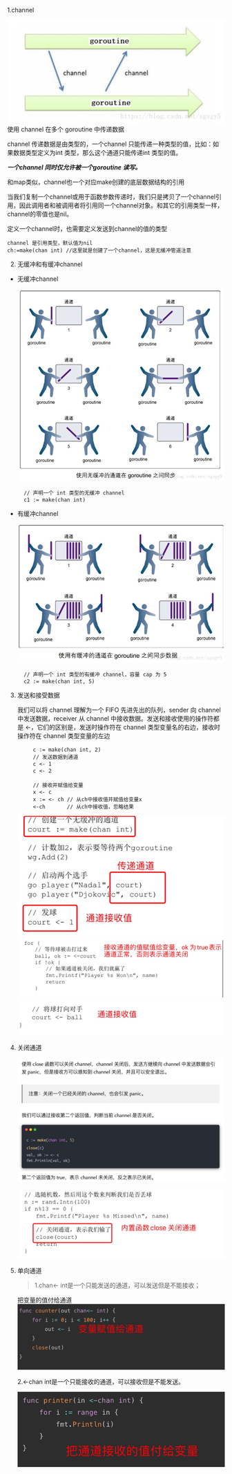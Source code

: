 1.channel 

   ![image](../../assets/channel.jpg)
   使用 channel 在多个 goroutine 中传递数据

   channel 传递数据是由类型的，一个channel 只能传递一种类型的值，比如：如果数据类型定义为int 类型，那么这个通道只能传递int 类型的值。

   ***一个channel 同时仅允许被一个goroutine 读写。***

   和map类似，channel也一个对应make创建的底层数据结构的引用
   
   当我们复制一个channel或用于函数参数传递时，我们只是拷贝了一个channel引用，因此调用者和被调用者将引用同一个channel对象。和其它的引用类型一样，channel的零值也是nil。

   定义一个channel时，也需要定义发送到channel的值的类型

    channel 是引用类型，默认值为nil
    ch:=make(chan int) //这里就是创建了一个channel，这是无缓冲管道注意

2. 无缓冲和有缓冲channel

+ 无缓冲channel

   ![image](../../assets/channel1.jpg)

        // 声明一个 int 类型的无缓冲 channel
        c1 := make(chan int)

+ 有缓冲channel

   ![image](../../assets/channel2.jpg)

   
        // 声明一个 int 类型的有缓冲 channel，容量 cap 为 5
        c2 := make(chan int, 5)

3. 发送和接受数据

    我们可以将 channel 理解为一个 FIFO 先进先出的队列，sender 向 channel 中发送数据，receiver 从 channel 中接收数据。发送和接收使用的操作符都是 <-，它们的区别是，发送时操作符在 channel 类型变量名的右边，接收时操作符在 channel 类型变量的左边


            c := make(chan int, 2)
            // 发送数据到通道
            c <- 1
            c <- 2
            
            // 接收并赋值给变量
            x <- c
            x := <- ch // 从ch中接收值并赋值给变量x
            <-ch       // 从ch中接收值，忽略结果
   ![image](../../assets/channel6.jpg)
   ![image](../../assets/channel3.jpg)
   ![image](../../assets/channel5.jpg)

4. 关闭通道

   ![image](../../assets/channel-close.jpg)

   ![image](../../assets/channel4.jpg)

5. 单向通道

   > 1.chan<- int是一个只能发送的通道，可以发送但是不能接收；

    把变量的值付给通道
    ![image](../../assets/s-channel1.jpg)

    2.<-chan int是一个只能接收的通道，可以接收但是不能发送。

    ![image](../../assets/s-channel2.jpg)